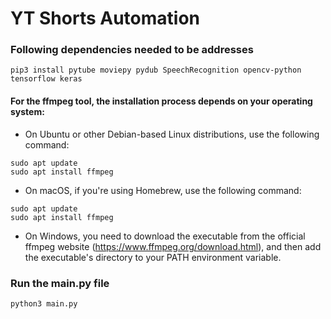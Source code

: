 # YT Shorts Automation


### Following dependencies needed to be addresses
```angular2html
pip3 install pytube moviepy pydub SpeechRecognition opencv-python tensorflow keras
```

#### For the ffmpeg tool, the installation process depends on your operating system:

+ On Ubuntu or other Debian-based Linux distributions, use the following command:
```angular2html
sudo apt update
sudo apt install ffmpeg
```
+ On macOS, if you're using Homebrew, use the following command:
```angular2html
sudo apt update
sudo apt install ffmpeg
```

+ On Windows, you need to download the executable from the official ffmpeg website (https://www.ffmpeg.org/download.html), and then add the executable's directory to your PATH environment variable.

### Run the main.py file

```angular2html
python3 main.py
```